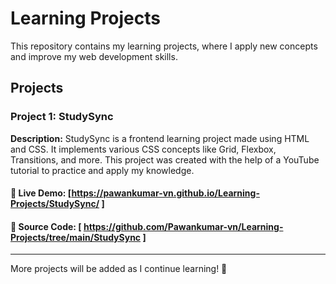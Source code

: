 # Learning Projects  

This repository contains my learning projects, where I apply new concepts and improve my web development skills.  

## Projects  

### **Project 1: StudySync**  
**Description:** StudySync is a frontend learning project made using HTML and CSS. It implements various CSS concepts like Grid, Flexbox, Transitions, and more. This project was created with the help of a YouTube tutorial to practice and apply my knowledge.

#### 🔗 **Live Demo:** [https://pawankumar-vn.github.io/Learning-Projects/StudySync/ ]

#### 📂 **Source Code:** [ https://github.com/Pawankumar-vn/Learning-Projects/tree/main/StudySync ]
---  
More projects will be added as I continue learning! 🚀  
